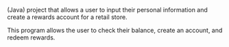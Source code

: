 (Java) project that allows a user to input their personal information and create a rewards account for a retail store.

This program allows the user to check their balance, create an account, and redeem rewards.
